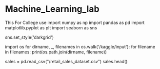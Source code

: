# Machine_Learning_lab
This For College use 
import numpy as np
import pandas as pd
import matplotlib.pyplot as plt
import seaborn as sns

sns.set_style('darkgrid')

import os
for dirname, _, filenames in os.walk('/kaggle/input'):
    for filename in filenames:
        print(os.path.join(dirname, filename))

sales = pd.read_csv("/retail_sales_dataset.csv")
sales.head()
